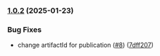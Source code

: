 ### [1.0.2](https://github.com/Basis-Theory/android-threeds/compare/1.0.1...1.0.2) (2025-01-23)


### Bug Fixes

* change artifactId for publication ([#8](https://github.com/Basis-Theory/android-threeds/issues/8)) ([7dff207](https://github.com/Basis-Theory/android-threeds/commit/7dff2071ac0cd1f72369ec361c7cc9996e86c336))



